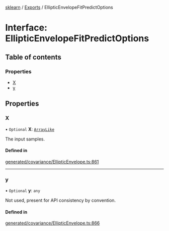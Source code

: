 [sklearn](../readme.md) / [Exports](../modules.md) / EllipticEnvelopeFitPredictOptions

# Interface: EllipticEnvelopeFitPredictOptions

## Table of contents

### Properties

- [X](EllipticEnvelopeFitPredictOptions.md#x)
- [y](EllipticEnvelopeFitPredictOptions.md#y)

## Properties

### X

• `Optional` **X**: [`ArrayLike`](../modules.md#arraylike)

The input samples.

#### Defined in

[generated/covariance/EllipticEnvelope.ts:861](https://github.com/transitive-bullshit/scikit-learn-ts/blob/367336a/packages/sklearn/src/generated/covariance/EllipticEnvelope.ts#L861)

___

### y

• `Optional` **y**: `any`

Not used, present for API consistency by convention.

#### Defined in

[generated/covariance/EllipticEnvelope.ts:866](https://github.com/transitive-bullshit/scikit-learn-ts/blob/367336a/packages/sklearn/src/generated/covariance/EllipticEnvelope.ts#L866)
